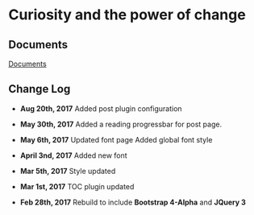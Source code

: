 # Curiosity and the power of change

## Documents

[    Documents   ](https://szhielelp.github.io/JekyllTheme-ProjectGaia-Docs/#/)

## Change Log

- **Aug 20th, 2017**
Added post plugin configuration

- **May 30th, 2017**
Added a reading progressbar for post page.

- **May 6th, 2017**
Updated font page
Added global font style

- **April 3nd, 2017**
Added new font

- **Mar 5th, 2017**
Style updated

- **Mar 1st, 2017**
TOC plugin updated

- **Feb 28th, 2017**
Rebuild to include **Bootstrap 4-Alpha** and **JQuery 3**